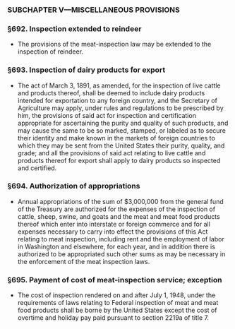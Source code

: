 ### SUBCHAPTER V—MISCELLANEOUS PROVISIONS

### §692. Inspection extended to reindeer
* The provisions of the meat-inspection law may be extended to the inspection of reindeer.

### §693. Inspection of dairy products for export
* The act of March 3, 1891, as amended, for the inspection of live cattle and products thereof, shall be deemed to include dairy products intended for exportation to any foreign country, and the Secretary of Agriculture may apply, under rules and regulations to be prescribed by him, the provisions of said act for inspection and certification appropriate for ascertaining the purity and quality of such products, and may cause the same to be so marked, stamped, or labeled as to secure their identity and make known in the markets of foreign countries to which they may be sent from the United States their purity, quality, and grade; and all the provisions of said act relating to live cattle and products thereof for export shall apply to dairy products so inspected and certified.

### §694. Authorization of appropriations
* Annual appropriations of the sum of $3,000,000 from the general fund of the Treasury are authorized for the expenses of the inspection of cattle, sheep, swine, and goats and the meat and meat food products thereof which enter into interstate or foreign commerce and for all expenses necessary to carry into effect the provisions of this Act relating to meat inspection, including rent and the employment of labor in Washington and elsewhere, for each year, and in addition there is authorized to be appropriated such other sums as may be necessary in the enforcement of the meat inspection laws.

### §695. Payment of cost of meat-inspection service; exception
* The cost of inspection rendered on and after July 1, 1948, under the requirements of laws relating to Federal inspection of meat and meat food products shall be borne by the United States except the cost of overtime and holiday pay paid pursuant to section 2219a of title 7.